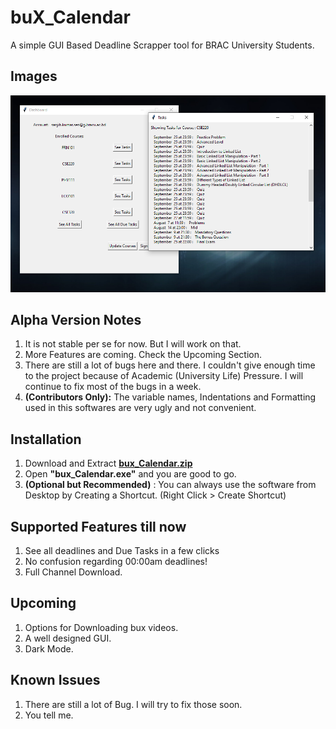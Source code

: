 # buX_Calendar

A simple GUI Based Deadline Scrapper tool for BRAC University Students.

## Images
![Front](/Screenshots/show.png)

## Alpha Version Notes

1. It is not stable per se for now. But I will work on that.
2. More Features are coming. Check the Upcoming Section.
3. There are still a lot of bugs here and there. I couldn't give enough time to the project because of Academic (University Life) Pressure. I will continue to fix most of the bugs in a week.
4. **(Contributors Only):** The variable names, Indentations and Formatting used in this softwares are very ugly and not convenient.


## Installation

1. Download and Extract [**bux_Calendar.zip**](https://github.com/sanjib-sen/buX_Calendar/releases/download/v0.02/buX_Calendar.zip)
2. Open **"bux_Calendar.exe"** and you are good to go.
3. **(Optional but Recommended)** : You can always use the software from Desktop by Creating a Shortcut. (Right Click > Create Shortcut)

## Supported Features till now

1. See all deadlines and Due Tasks in a few clicks
2. No confusion regarding 00:00am deadlines!
3. Full Channel Download.

## Upcoming

1. Options for Downloading bux videos.
2. A well designed GUI.
3. Dark Mode.

## Known Issues

1. There are still a lot of Bug. I will try to fix those soon.
2. You tell me.
